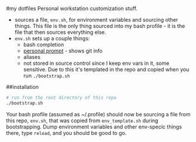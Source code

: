 #my dotfiles
Personal workstation customization stuff.
- sources a file, `env.sh`, for environment variables and sourcing other things. This file is the only thing sourced into
  my bash profile - it is the file that then sources everything else. 
- `env.sh` sets up a couple things:
  - bash completion
  - [personal prompt](https://github.com/tkling/git-prompt) - shows git info
  - aliases
  - not stored in source control since I keep env vars in it, some sensitive. Due to this it's templated in the repo and copied when you run `./bootstrap.sh`

##installation
```bash
# run from the root directory of this repo
./bootstrap.sh
```
Your bash profile (assumed as ~/.profile) should now be sourcing a file from this repo, `env.sh`, 
that was copied from `env_template.sh` during bootstrapping. Dump environment variables and other env-specic things
there, type `reload`, and you should be good to go.
